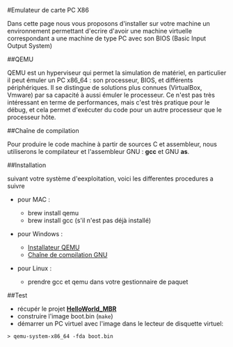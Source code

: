 #Emulateur de carte PC X86

Dans cette page nous vous proposons d'installer sur votre machine un
environnement permettant d'ecrire d'avoir une machine virtuelle correspondant a
une machine de type PC avec son BIOS (Basic Input Output System)


##QEMU

QEMU est un hyperviseur qui permet la simulation de matériel, en particulier il
peut émuler un PC x86\_64 : son processeur, BIOS, et différents périphériques.
Il se distingue de solutions plus connues (VirtualBox, Vmware) par sa capacité
à aussi émuler le processeur. Ce n'est pas très intéressant en terme de
performances, mais c'est très pratique pour le débug, et cela permet d'exécuter
du code pour un autre processeur que le processeur hôte.

##Chaîne de compilation

Pour produire le code machine à partir de sources C et assembleur, nous
utiliserons le compilateur et l'assembleur GNU : **gcc** et GNU **as**.


##Installation

suivant votre système d'eexploitation, voici les differentes procedures a suivre

- pour MAC :
	- brew install qemu
	- brew install gcc (s'il n'est pas déjà installé)

- pour Windows :
	- [Installateur QEMU](https://www.qemu.org/download/#windows)
	- [Chaîne de compilation GNU](https://sourceforge.net/projects/mingw/files/Installer/)

- pour Linux :
	- prendre gcc et qemu dans votre gestionnaire de paquet

##Test

- récupér le projet **[HelloWorld\_MBR](https://github.com/DevLannion/HelloWorld_MBR)**
- construire l'image boot.bin (`make`)
- démarrer un PC virtuel avec l'image dans le lecteur de disquette virtuel:

```
> qemu-system-x86_64 -fda boot.bin
```
